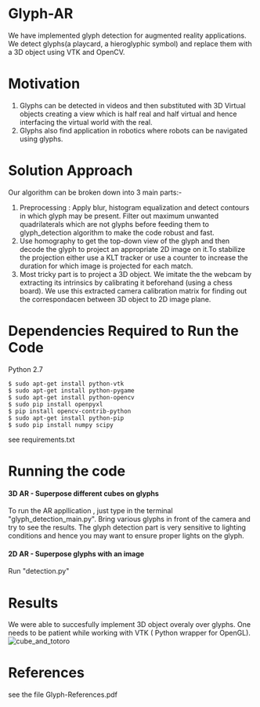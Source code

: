 # Glyph-AR
We have implemented glyph detection for augmented reality applications. We detect glyphs(a playcard, a hieroglyphic symbol) and replace them with a 3D object using VTK and OpenCV. 

# Motivation 
1) Glyphs can be detected in videos and then substituted with 3D Virtual objects creating a view which is half real and half virtual and hence interfacing the virtual world with the real.
2) Glyphs also find application in robotics where robots can be navigated using glyphs. 

# Solution Approach
Our algorithm can be broken down into 3 main parts:-
1) Preprocessing : Apply blur, histogram equalization and detect contours in which glyph may be present. Filter out maximum unwanted quadrilaterals which are not glyphs before feeding them to glyph_detection algorithm to make the code robust and fast.
2) Use homography to get the top-down view of the glyph and then decode the glyph to project an appropriate 2D image on it.To stabilize the projection either use a KLT tracker or use a counter to increase the duration for which image is projected for each match.
3) Most tricky part is to project a 3D object. We imitate the the webcam by extracting its intrinsics by calibrating it beforehand (using a chess board). We use this extracted camera calibration matrix for finding out the correspondacen between 3D object to 2D image plane.

# Dependencies Required to Run the Code
Python 2.7
```
$ sudo apt-get install python-vtk
$ sudo apt-get install python-pygame
$ sudo apt-get install python-opencv
$ sudo pip install openpyxl
$ pip install opencv-contrib-python
$ sudo apt-get install python-pip  
$ sudo pip install numpy scipy
```
see requirements.txt

# Running the code
#### 3D AR - Superpose different cubes on glyphs
To run the AR appllication , just type in the terminal "glyph_detection_main.py". Bring various glyphs in front of the camera and try to see the results. The glyph detection part is very sensitive to lighting conditions and hence you may want to ensure proper lights on the glyph.

#### 2D AR - Superpose glyphs with an image
Run "detection.py"

# Results 
We were able to succesfully implement 3D object overaly over glyphs. One needs to be patient while working with VTK ( Python wrapper for OpenGL).
![cube_and_totoro](https://user-images.githubusercontent.com/25552500/39655961-5aaeee86-501a-11e8-8877-7c895729464a.png)

# References
see the file Glyph-References.pdf
